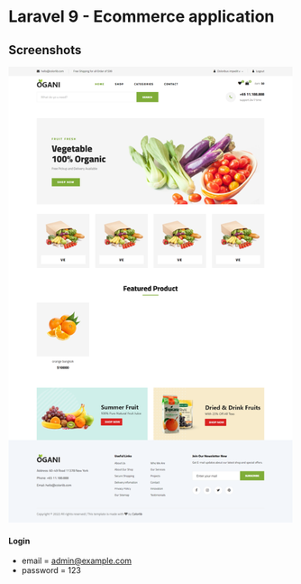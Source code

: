 # Laravel 9 - Ecommerce application

## Screenshots

![preview img](/preview.png)

#### Login

-   email = admin@example.com
-   password = 123
